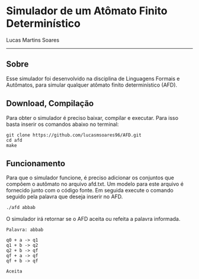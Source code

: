 # Simulador de um Atômato Finito Determinístico
Lucas Martins Soares

---

## Sobre

Esse simulador foi desenvolvido na disciplina de Linguagens Formais e Autômatos, para simular qualquer atômato finíto determinístico (AFD).

## Download, Compilação

Para obter o simulador é preciso baixar, compilar e executar. Para isso basta inserir os comandos abaixo no terminal:

```
git clone https://github.com/lucasmsoares96/AFD.git
cd afd
make 
```

## Funcionamento

Para que o simulador funcione, é preciso adicionar os conjuntos que compõem o autômato no arquivo afd.txt. Um modelo para este arquivo é fornecido junto com o código fonte. Em seguida execute o comando seguido pela palavra que deseja inserir no AFD.

```Bash
./afd abbab
```
O simulador irá retornar se o AFD aceita ou refeita a palavra informada.

```
Palavra: abbab

q0 + a -> q1 
q1 + b -> q2 
q2 + b -> qf 
qf + a -> qf 
qf + b -> qf 

Aceita
```
